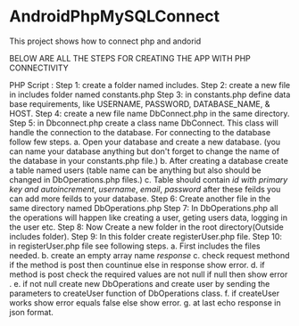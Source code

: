 # AndroidPhpMySQLConnect
This project shows how to connect php and andorid

BELOW ARE ALL THE STEPS FOR CREATING THE APP WITH PHP CONNECTIVITY

PHP Script : 
Step 1: create a folder named includes.
Step 2: create a new file in includes folder named constants.php
Step 3: in constants.php define data base requirements, like USERNAME, PASSWORD, DATABASE_NAME, & HOST.
Step 4: create a new file name DbConnect.php in the same directory.
Step 5: in Dbconnect.php create a class name DbConnect. This class will handle the connection to the database. For connecting to the database follow few steps.
          a. Open your database and create a new database. (you can name your database anything but don't forget to change the name of the database in your constants.php file.)
          b. After creating a database create a table named users (table name can be anything but also should be changed in DbOperations.php files.)
          c. Table should contain *id with primary key and autoincrement*, *username*, *email*, *password* after these feilds you can add more feilds to your database.
Step 6: Create another file in the same directory named DbOperations.php
Step 7: In DbOperations.php all the operations will happen like creating a user, geting users data, logging in the user etc. 
Step 8: Now Create a new folder in the root directory(Outside includes folder).
Step 9: In this folder create registerUser.php file.
Step 10: in registerUser.php file see following steps.
        a. First includes the files needed. 
        b. create an empty array name *response*
        c. check request methond if the method is post then countinue else in response show error.
        d. if method is post check the required values are not null if null then show error .
        e. if not null create new DbOperations and create user by sending the parameters to createUser function of DbOperations class.
        f. if createUser works show error equals false else show error.
        g. at last echo response in json format.
        
        
        
 
